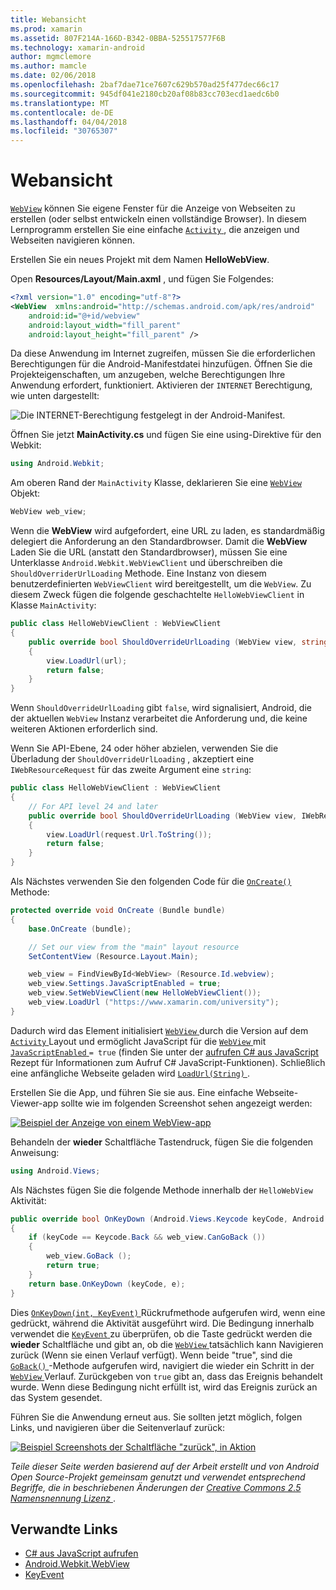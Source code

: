 ```yaml
---
title: Webansicht
ms.prod: xamarin
ms.assetid: 807F214A-166D-B342-0BBA-525517577F6B
ms.technology: xamarin-android
author: mgmclemore
ms.author: mamcle
ms.date: 02/06/2018
ms.openlocfilehash: 2baf7dae71ce7607c629b570ad25f477dec66c17
ms.sourcegitcommit: 945df041e2180cb20af08b83cc703ecd1aedc6b0
ms.translationtype: MT
ms.contentlocale: de-DE
ms.lasthandoff: 04/04/2018
ms.locfileid: "30765307"
---
```

# <a name="web-view"></a>Webansicht

[`WebView`](https://developer.xamarin.com/api/type/Android.Webkit.WebView/) können Sie eigene Fenster für die Anzeige von Webseiten zu erstellen (oder selbst entwickeln einen vollständige Browser). In diesem Lernprogramm erstellen Sie eine einfache [ `Activity` ](https://developer.xamarin.com/api/type/Android.App.Activity/) , die anzeigen und Webseiten navigieren können.

Erstellen Sie ein neues Projekt mit dem Namen **HelloWebView**.

Open **Resources/Layout/Main.axml** , und fügen Sie Folgendes:

```xml
<?xml version="1.0" encoding="utf-8"?>
<WebView  xmlns:android="http://schemas.android.com/apk/res/android"
    android:id="@+id/webview"
    android:layout_width="fill_parent"
    android:layout_height="fill_parent" />
```

Da diese Anwendung im Internet zugreifen, müssen Sie die erforderlichen Berechtigungen für die Android-Manifestdatei hinzufügen. Öffnen Sie die Projekteigenschaften, um anzugeben, welche Berechtigungen Ihre Anwendung erfordert, funktioniert. Aktivieren der `INTERNET` Berechtigung, wie unten dargestellt:

![Die INTERNET-Berechtigung festgelegt in der Android-Manifest.](web-view-images/01-set-internet-permissions.png)

Öffnen Sie jetzt **MainActivity.cs** und fügen Sie eine using-Direktive für den Webkit:

```csharp
using Android.Webkit;
```

Am oberen Rand der `MainActivity` Klasse, deklarieren Sie eine [ `WebView` ](https://developer.xamarin.com/api/type/Android.Webkit.WebView/) Objekt:

```csharp
WebView web_view;
```

Wenn die **WebView** wird aufgefordert, eine URL zu laden, es standardmäßig delegiert die Anforderung an den Standardbrowser. Damit die **WebView** Laden Sie die URL (anstatt den Standardbrowser), müssen Sie eine Unterklasse `Android.Webkit.WebViewClient` und überschreiben die `ShouldOverriderUrlLoading` Methode. Eine Instanz von diesem benutzerdefinierten `WebViewClient` wird bereitgestellt, um die `WebView`. Zu diesem Zweck fügen die folgende geschachtelte `HelloWebViewClient` in Klasse `MainActivity`:

```csharp
public class HelloWebViewClient : WebViewClient
{
    public override bool ShouldOverrideUrlLoading (WebView view, string url)
    {
        view.LoadUrl(url);
        return false;
    }
}
```

Wenn `ShouldOverrideUrlLoading` gibt `false`, wird signalisiert, Android, die der aktuellen `WebView` Instanz verarbeitet die Anforderung und, die keine weiteren Aktionen erforderlich sind. 

Wenn Sie API-Ebene, 24 oder höher abzielen, verwenden Sie die Überladung der `ShouldOverrideUrlLoading` , akzeptiert eine `IWebResourceRequest` für das zweite Argument eine `string`:

```csharp
public class HelloWebViewClient : WebViewClient
{
    // For API level 24 and later
    public override bool ShouldOverrideUrlLoading (WebView view, IWebResourceRequest request)
    {
        view.LoadUrl(request.Url.ToString());
        return false;
    }
}
```

Als Nächstes verwenden Sie den folgenden Code für die [ `OnCreate()` ](https://developer.xamarin.com/api/member/Android.App.Activity.OnCreate/(Android.OS.Bundle)) Methode:

```csharp
protected override void OnCreate (Bundle bundle)
{
    base.OnCreate (bundle);

    // Set our view from the "main" layout resource
    SetContentView (Resource.Layout.Main);

    web_view = FindViewById<WebView> (Resource.Id.webview);
    web_view.Settings.JavaScriptEnabled = true;
    web_view.SetWebViewClient(new HelloWebViewClient());
    web_view.LoadUrl ("https://www.xamarin.com/university");
}
```

Dadurch wird das Element initialisiert [ `WebView` ](https://developer.xamarin.com/api/type/Android.Webkit.WebView/) durch die Version auf dem [ `Activity` ](https://developer.xamarin.com/api/type/Android.App.Activity/) Layout und ermöglicht JavaScript für die [ `WebView` ](https://developer.xamarin.com/api/type/Android.Webkit.WebView/) mit [ `JavaScriptEnabled` ](https://developer.xamarin.com/api/property/Android.Webkit.WebSettings.JavaScriptEnabled/) 
 `= true` (finden Sie unter der [aufrufen C\# aus JavaScript](https://developer.xamarin.com/recipes/android/controls/webview/call_csharp_from_javascript) Rezept für Informationen zum Aufruf C\# JavaScript-Funktionen). Schließlich eine anfängliche Webseite geladen wird [ `LoadUrl(String)` ](https://developer.xamarin.com/api/type/Android.Webkit.WebView/%2fM%2fLoadUrl).

Erstellen Sie die App, und führen Sie sie aus. Eine einfache Webseite-Viewer-app sollte wie im folgenden Screenshot sehen angezeigt werden:

[![Beispiel der Anzeige von einem WebView-app](web-view-images/02-simple-webview-app-sml.png)](web-view-images/02-simple-webview-app.png#lightbox)

Behandeln der **wieder** Schaltfläche Tastendruck, fügen Sie die folgenden Anweisung:

```csharp
using Android.Views;
```

Als Nächstes fügen Sie die folgende Methode innerhalb der `HelloWebView` Aktivität:

```csharp
public override bool OnKeyDown (Android.Views.Keycode keyCode, Android.Views.KeyEvent e)
{
    if (keyCode == Keycode.Back && web_view.CanGoBack ())
    {
        web_view.GoBack ();
        return true;
    }
    return base.OnKeyDown (keyCode, e);
}
```

Dies [ `OnKeyDown(int, KeyEvent)` ](https://developer.xamarin.com/api/member/Android.App.Activity.OnKeyDown/(Android.Views.Keycode%2cAndroid.Views.KeyEvent)) Rückrufmethode aufgerufen wird, wenn eine gedrückt, während die Aktivität ausgeführt wird. Die Bedingung innerhalb verwendet die [ `KeyEvent` ](https://developer.xamarin.com/api/type/Android.Views.KeyEvent/) zu überprüfen, ob die Taste gedrückt werden die **wieder** Schaltfläche und gibt an, ob die [ `WebView` ](https://developer.xamarin.com/api/type/Android.Webkit.WebView/) tatsächlich kann Navigieren zurück (Wenn sie einen Verlauf verfügt). Wenn beide "true", sind die [ `GoBack()` ](https://developer.xamarin.com/api/member/Android.Webkit.WebView.GoBack/) -Methode aufgerufen wird, navigiert die wieder ein Schritt in der [ `WebView` ](https://developer.xamarin.com/api/type/Android.Webkit.WebView/) Verlauf. Zurückgeben von `true` gibt an, dass das Ereignis behandelt wurde. Wenn diese Bedingung nicht erfüllt ist, wird das Ereignis zurück an das System gesendet.

Führen Sie die Anwendung erneut aus. Sie sollten jetzt möglich, folgen Links, und navigieren über die Seitenverlauf zurück:

[![Beispiel Screenshots der Schaltfläche "zurück", in Aktion](web-view-images/03-back-button-sml.png)](web-view-images/03-back-button.png#lightbox)


*Teile dieser Seite werden basierend auf der Arbeit erstellt und von Android Open Source-Projekt gemeinsam genutzt und verwendet entsprechend Begriffe, die in beschriebenen Änderungen der*
[*Creative Commons 2.5 Namensnennung Lizenz* ](http://creativecommons.org/licenses/by/2.5/).


## <a name="related-links"></a>Verwandte Links

- [C# aus JavaScript aufrufen](https://developer.xamarin.com/recipes/android/controls/webview/call_csharp_from_javascript)
- [Android.Webkit.WebView](https://developer.xamarin.com/api/type/Android.Webkit.WebView)
- [KeyEvent](https://developer.xamarin.com/api/type/Android.Webkit.WebView/Client)
